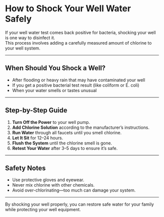 # How to Shock Your Well Water Safely

If your well water test comes back positive for bacteria, shocking your well is one way to disinfect it.  
This process involves adding a carefully measured amount of chlorine to your well system.

---

## When Should You Shock a Well?

- After flooding or heavy rain that may have contaminated your well  
- If you get a positive bacterial test result (like coliform or E. coli)  
- When your water smells or tastes unusual  

---

## Step-by-Step Guide

1. **Turn Off the Power** to your well pump.  
2. **Add Chlorine Solution** according to the manufacturer’s instructions.  
3. **Run Water** through all faucets until you smell chlorine.  
4. **Let It Sit** for 12–24 hours.  
5. **Flush the System** until the chlorine smell is gone.  
6. **Retest Your Water** after 3–5 days to ensure it’s safe.

---

## Safety Notes

- Use protective gloves and eyewear.  
- Never mix chlorine with other chemicals.  
- Avoid over-chlorinating—too much can damage your system.  

---

By shocking your well properly, you can restore safe water for your family while protecting your well equipment.
